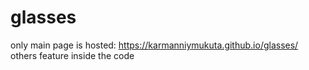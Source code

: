 # glasses
only main page is hosted:  https://karmanniymukuta.github.io/glasses/
others feature inside the code
